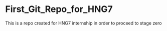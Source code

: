# First_Git_Repo_for_HNG7

This is a repo created for HNG7 internship in order to proceed to stage zero